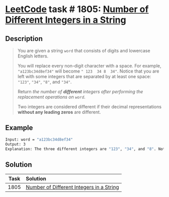 # [LeetCode][leetcode] task # 1805: [Number of Different Integers in a String][task]

Description
-----------

> You are given a string `word` that consists of digits and lowercase English letters.
> 
> You will replace every non-digit character with a space. For example, `"a123bc34d8ef34"` will become `" 123  34 8  34"`.
> Notice that you are left with some integers that are separated by at least one space: `"123"`, `"34"`, `"8"`, and `"34"`.
> 
> Return _the number of **different** integers after performing the replacement operations on `word`_.
> 
> Two integers are considered different if their decimal representations **without any leading zeros** are different.

Example
-------

```sh
Input: word = "a123bc34d8ef34"
Output: 3
Explanation: The three different integers are "123", "34", and "8". Notice that "34" is only counted once.
```

Solution
--------

| Task | Solution                                             |
|:----:|:-----------------------------------------------------|
| 1805 | [Number of Different Integers in a String][solution] |


[leetcode]: <http://leetcode.com/>
[task]: <https://leetcode.com/problems/number-of-different-integers-in-a-string/>
[solution]: <https://github.com/wellaxis/praxis-leetcode/blob/main/src/main/java/com/witalis/praxis/leetcode/task/h19/p1805/option/Practice.java>
